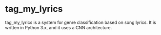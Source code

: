# tag_my_lyrics
tag_my_lyrics is a system for genre classification based on song lyrics. It is written in Python 3.x, and it uses a CNN architecture.
